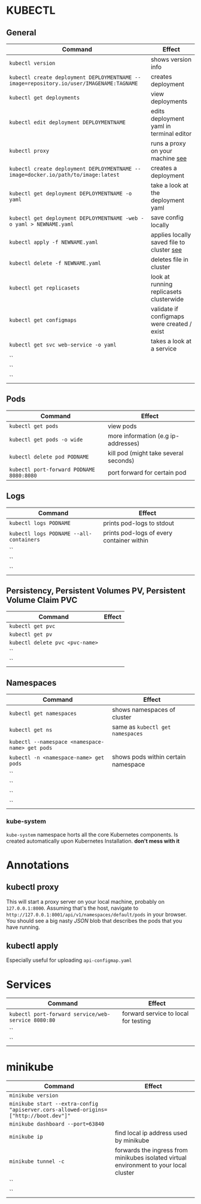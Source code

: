 # KUBECTL

## General

| Command | Effect |
|---------|--------|
| `kubectl version` | shows version info |
| `kubectl create deployment DEPLOYMENTNAME --image=repository.io/user/IMAGENAME:TAGNAME` | creates deployment |
| `kubectl get deployments` | view deployments |
| `kubectl edit deployment DEPLOYMENTNAME`| edits deployment yaml in terminal editor |
| `kubectl proxy` | runs a proxy on your machine [see](#kubectl-proxy)|
| `kubectl create deployment DEPLOYMENTNAME --image=docker.io/path/to/image:latest` | creates a deployment |
| `kubectl get deployment DEPLOYMENTNAME -o yaml` | take a look at the deployment yaml |
| `kubectl get deployment DEPLOYMENTNAME -web -o yaml > NEWNAME.yaml` | save config locally |
| `kubectl apply -f NEWNAME.yaml` | applies locally saved file to cluster [see](#kubectl-apply) |
| `kubectl delete -f NEWNAME.yaml` | deletes file in cluster |
| `kubectl get replicasets` | look at running replicasets clusterwide |
| `kubectl get configmaps` | validate if configmaps were created / exist |
| `kubectl get svc web-service -o yaml` | takes a look at a service |
| `` |  |
| `` |  |
| `` |  |

## Pods

| Command | Effect |
|---------|--------|
| `kubectl get pods` | view pods |
| `kubectl get pods -o wide` | more information (e.g ip-addresses) |
| `kubectl delete pod PODNAME` | kill pod (might take several seconds) |
| `kubectl port-forward PODNAME 8080:8080` | port forward for certain pod |

## Logs

| Command | Effect |
|---------|--------|
| `kubectl logs PODNAME` | prints pod-logs to stdout |
| `kubectl logs PODNAME --all-containers` | prints pod-logs of every container within |
| `` |  |
| `` |  |
| `` |  |

## Persistency, Persistent Volumes PV, Persistent Volume Claim PVC

| Command | Effect |
|---------|--------|
| `kubectl get pvc` |  |
| `kubectl get pv` |  |
| `kubectl delete pvc <pvc-name>` |  |
| `` |  |
| `` |  |

## Namespaces

| Command | Effect |
|---------|--------|
| `kubectl get namespaces` | shows namespaces of cluster |
| `kubectl get ns` | same as `kubectl get namespaces` |
| `kubectl --namespace <namespace-name> get pods` |  |
| `kubectl -n <namespace-name> get pods` | shows pods within certain namespace |
| `` |  |
| `` |  |
| `` |  |
| `` |  |

### kube-system
`kube-system` namespace horts all the core Kubernetes components.
Is created automatically upon Kubernetes Installation.
**don't mess with it**

# Annotations

## kubectl proxy

This will start a proxy server on your local machine, probably on `127.0.0.1:8000`.
Assuming that's the host, navigate to `http://127.0.0.1:8001/api/v1/namespaces/default/pods` in your browser.
You should see a big nasty *JSON* blob that describes the pods that you have running.

## kubectl apply

Especially useful for uploading `api-configmap.yaml`

# Services

| Command | Effect |
|---------|--------|
| `kubectl port-forward service/web-service 8080:80` | forward service to local for testing |
| `` |  |
| `` |  |

# minikube

| Command | Effect |
|---------|--------|
| `minikube version` |  |
| `minikube start --extra-config "apiserver.cors-allowed-origins=["http://boot.dev"]"` |  |
| `minikube dashboard --port=63840` |  |
| `minikube ip` | find local ip address used by minikube |
| `minikube tunnel -c` | forwards the ingress from minikubes isolated virtual environment to your local cluster |
| `` |  |
| `` |  |
